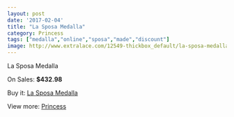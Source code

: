 ```yaml
---
layout: post
date: '2017-02-04'
title: "La Sposa Medalla"
category: Princess
tags: ["medalla","online","sposa","made","discount"]
image: http://www.extralace.com/12549-thickbox_default/la-sposa-medalla.jpg
---
```

La Sposa Medalla

On Sales: **$432.98**
<a href="https://www.extralace.com/princess/5888-la-sposa-medalla.html"><amp-img layout="responsive" width="600" height="600" src="//www.extralace.com/12549-thickbox_default/la-sposa-medalla.jpg" alt="La Sposa Medalla 0" /></a>
<a href="https://www.extralace.com/princess/5888-la-sposa-medalla.html"><amp-img layout="responsive" width="600" height="600" src="//www.extralace.com/12550-thickbox_default/la-sposa-medalla.jpg" alt="La Sposa Medalla 1" /></a>

Buy it: [La Sposa Medalla](https://www.extralace.com/princess/5888-la-sposa-medalla.html "La Sposa Medalla")

View more: [Princess](https://www.extralace.com/6-princess "Princess")
